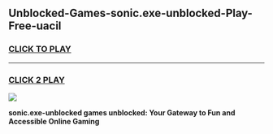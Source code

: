 
## Unblocked-Games-sonic.exe-unblocked-Play-Free-uacil
<h3>
<a href="https://premium76.site?title=sonic.exe-unblocked&ref=18A1">CLICK TO PLAY</a></h3>
<hr>

<h3>
<a href="https://premium76.site?title=sonic.exe-unblocked&ref=18A1">CLICK 2 PLAY</a>
  
</h3>

<a href="https://premium76.site?title=sonic.exe-unblocked&ref=18A1"><img src="https://clearcache.store/games.png"></a>


**sonic.exe-unblocked games unblocked: Your Gateway to Fun and Accessible Online Gaming**
